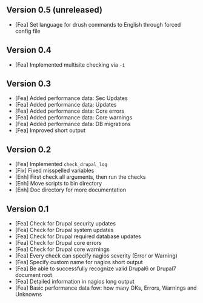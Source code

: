 Version 0.5 (unreleased)
-----------

- [Fea]		Set language for drush commands to English through forced config file

Version 0.4
-----------

- [Fea]		Implemented multisite checking via `-i`


Version 0.3
-----------

- [Fea]		Added performance data: Sec Updates
- [Fea]		Added performance data: Updates
- [Fea]		Added performance data: Core errors
- [Fea]		Added performance data: Core warnings
- [Fea]		Added performance data: DB migrations
- [Fea]		Improved short output


Version 0.2
-----------

- [Fea]		Implemented `check_drupal_log`
- [Fix]		Fixed misspelled variables
- [Enh]		First check all arguments, then run the checks
- [Enh]		Move scripts to bin directory
- [Enh]		Doc directory for more documentation


Version 0.1
-----------

- [Fea]		Check for Drupal security updates
- [Fea]		Check for Drupal system updates
- [Fea]		Check for Drupal required database updates
- [Fea]		Check for Drupal core errors
- [Fea]		Check for Drupal core warnings
- [Fea]		Every check can specify nagios severity (Error or Warning)
- [Fea]		Specify custom name for nagios short output
- [Fea]		Be able to successfully recognize valid Drupal6 or Drupal7 document root
- [Fea]		Detailed information in nagios long output
- [Fea]		Basic performance data fow: how many OKs, Errors, Warnings and Unknowns

